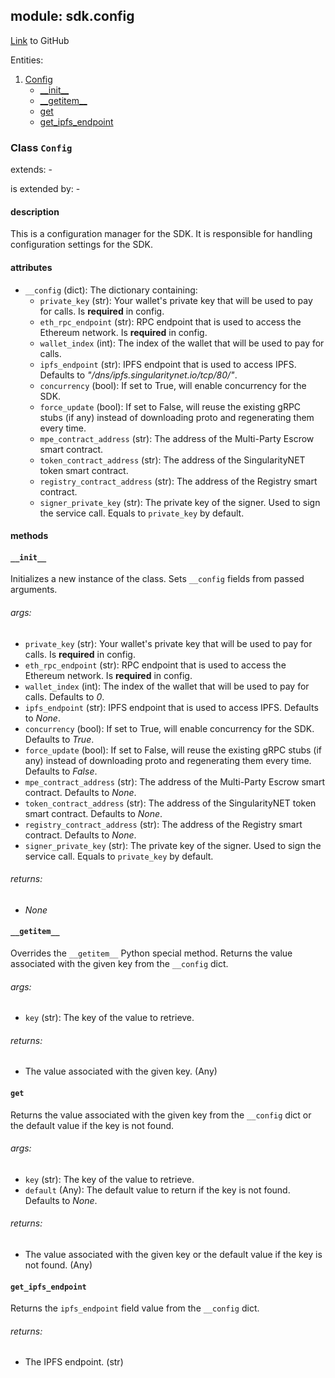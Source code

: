 ## module: sdk.config

[Link](https://github.com/singnet/snet-sdk-python/blob/master/snet/sdk/config.py) to GitHub

Entities:
1. [Config](#class-config)
   - [\_\_init\_\_](#__init__)
   - [\_\_getitem\_\_](#__getitem__)
   - [get](#get)
   - [get_ipfs_endpoint](#get_ipfs_endpoint)


### Class `Config`

extends: -

is extended by: -

#### description

This is a configuration manager for the SDK. It is responsible for handling configuration settings for the SDK.

#### attributes

- `__config` (dict): The dictionary containing:
  - `private_key` (str): Your wallet's private key that will be used to pay for calls. Is **required** in config.
  - `eth_rpc_endpoint` (str): RPC endpoint that is used to access the Ethereum network. Is **required** in config.
  - `wallet_index` (int): The index of the wallet that will be used to pay for calls.
  - `ipfs_endpoint` (str): IPFS endpoint that is used to access IPFS. Defaults to _"/dns/ipfs.singularitynet.io/tcp/80/"_.
  - `concurrency` (bool): If set to True, will enable concurrency for the SDK.
  - `force_update` (bool): If set to False, will reuse the existing gRPC stubs (if any) instead of downloading proto 
and regenerating them every time.   
  - `mpe_contract_address` (str): The address of the Multi-Party Escrow smart contract.
  - `token_contract_address` (str): The address of the SingularityNET token smart contract.
  - `registry_contract_address` (str): The address of the Registry smart contract.
  - `signer_private_key` (str): The private key of the signer. Used to sign the service call. Equals to `private_key` 
by default.

#### methods

#### `__init__`

Initializes a new instance of the class. Sets `__config` fields from passed arguments.

###### args:

- `private_key` (str): Your wallet's private key that will be used to pay for calls. Is **required** in config.
- `eth_rpc_endpoint` (str): RPC endpoint that is used to access the Ethereum network. Is **required** in config.
- `wallet_index` (int): The index of the wallet that will be used to pay for calls. Defaults to _0_.
- `ipfs_endpoint` (str): IPFS endpoint that is used to access IPFS. Defaults to _None_.
- `concurrency` (bool): If set to True, will enable concurrency for the SDK. Defaults to _True_.
- `force_update` (bool): If set to False, will reuse the existing gRPC stubs (if any) instead of downloading proto 
and regenerating them every time. Defaults to _False_.
- `mpe_contract_address` (str): The address of the Multi-Party Escrow smart contract. Defaults to _None_.
- `token_contract_address` (str): The address of the SingularityNET token smart contract. Defaults to _None_.
- `registry_contract_address` (str): The address of the Registry smart contract. Defaults to _None_.
- `signer_private_key` (str): The private key of the signer. Used to sign the service call. Equals to `private_key` 
by default.

###### returns:

- _None_

#### `__getitem__`

Overrides the `__getitem__` Python special method. Returns the value associated with the given key from 
the `__config` dict.

###### args:

- `key` (str): The key of the value to retrieve.

###### returns:

- The value associated with the given key. (Any)

#### `get`

Returns the value associated with the given key from the `__config` dict or the default value if the key is not found.

###### args:

- `key` (str): The key of the value to retrieve.
- `default` (Any): The default value to return if the key is not found. Defaults to _None_.

###### returns:

- The value associated with the given key or the default value if the key is not found. (Any)

#### `get_ipfs_endpoint`

Returns the `ipfs_endpoint` field value from the `__config` dict.

###### returns:

- The IPFS endpoint. (str)


